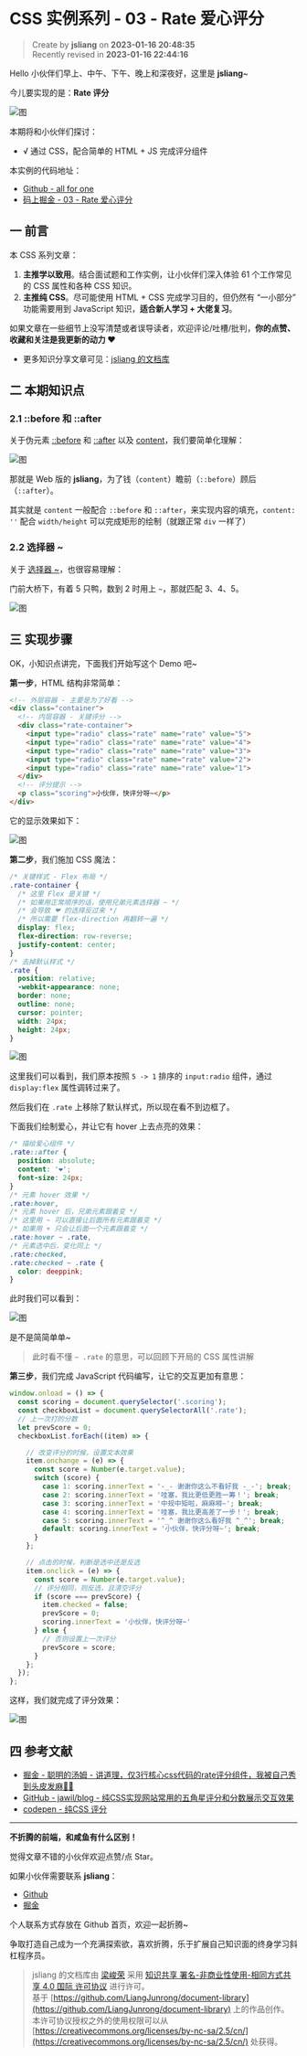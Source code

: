 CSS 实例系列 - 03 - Rate 爱心评分
===

> Create by **jsliang** on **2023-01-16 20:48:35**  
> Recently revised in **2023-01-16 22:44:16**

Hello 小伙伴们早上、中午、下午、晚上和深夜好，这里是 **jsliang**~

今儿要实现的是：**Rate 评分**

![图](./img/03-01.gif)

本期将和小伙伴们探讨：

* √ 通过 CSS，配合简单的 HTML + JS 完成评分组件

本实例的代码地址：

* [Github - all for one](https://github.com/LiangJunrong/all-for-one/tree/master/038-CSS%20系列)
* [码上掘金 - 03 - Rate 爱心评分](https://code.juejin.cn/pen/7189251131267088441)

## 一 前言

本 CSS 系列文章：

1. **主推学以致用**。结合面试题和工作实例，让小伙伴们深入体验 61 个工作常见的 CSS 属性和各种 CSS 知识。
2. **主推纯 CSS**。尽可能使用 HTML + CSS 完成学习目的，但仍然有 “一小部分” 功能需要用到 JavaScript 知识，**适合新人学习 + 大佬复习**。

如果文章在一些细节上没写清楚或者误导读者，欢迎评论/吐槽/批判，**你的点赞、收藏和关注是我更新的动力 ❤**

* 更多知识分享文章可见：[jsliang 的文档库](https://github.com/LiangJunrong/document-library)

## 二 本期知识点

### 2.1 ::before 和 ::after

关于伪元素 [::before](https://developer.mozilla.org/zh-CN/docs/Web/CSS/::before) 和 [::after](https://developer.mozilla.org/zh-CN/docs/Web/CSS/::after) 以及 [content](https://developer.mozilla.org/zh-CN/docs/Web/CSS/content)，我们要简单化理解：

![图](./img/03-02.png)

那就是 Web 版的 **jsliang**，为了钱（`content`）瞻前（`::before`）顾后（`::after`）。

其实就是 `content` 一般配合 `::before` 和 `::after`，来实现内容的填充，`content: ''` 配合 `width/height` 可以完成矩形的绘制（就跟正常 `div` 一样了）

### 2.2 选择器 ~

关于 [选择器 ~](https://developer.mozilla.org/zh-CN/docs/Web/CSS/CSS_Selectors)，也很容易理解：

门前大桥下，有着 5 只鸭，数到 2 时用上 `~`，那就匹配 3、4、5。

![图](./img/03-03.png)

## 三 实现步骤

OK，小知识点讲完，下面我们开始写这个 Demo 吧~

**第一步**，HTML 结构非常简单：

```html
<!-- 外层容器 - 主要是为了好看 -->
<div class="container">
  <!-- 内层容器 - 关键评分 -->
  <div class="rate-container">
    <input type="radio" class="rate" name="rate" value="5">
    <input type="radio" class="rate" name="rate" value="4">
    <input type="radio" class="rate" name="rate" value="3">
    <input type="radio" class="rate" name="rate" value="2">
    <input type="radio" class="rate" name="rate" value="1">
  </div>
  <!-- 评分提示 -->
  <p class="scoring">小伙伴，快评分呀~</p>
</div>
```

它的显示效果如下：

![图](./img/03-04.png)

**第二步**，我们施加 CSS 魔法：

```css
/* 关键样式 - Flex 布局 */
.rate-container {
  /* 这里 Flex 是关键 */
  /* 如果用正常顺序的话，使用兄弟元素选择器 ~ */
  /* 会导致 ❤ 的选择反过来 */
  /* 所以需要 flex-direction 再翻转一遍 */
  display: flex;
  flex-direction: row-reverse;
  justify-content: center;
}
/* 去掉默认样式 */
.rate {
  position: relative;
  -webkit-appearance: none;
  border: none;
  outline: none;
  cursor: pointer;
  width: 24px;
  height: 24px;
}
```

![图](./img/03-05.png)

这里我们可以看到，我们原本按照 `5 -> 1` 排序的 `input:radio` 组件，通过 `display:flex` 属性调转过来了。

然后我们在 `.rate` 上移除了默认样式，所以现在看不到边框了。

下面我们绘制爱心，并让它有 hover 上去点亮的效果：

```css
/* 描绘爱心组件 */
.rate::after {
  position: absolute;
  content: '❤';
  font-size: 24px;
}
/* 元素 hover 效果 */
.rate:hover,
/* 元素 hover 后，兄弟元素跟着变 */
/* 这里用 ~ 可以直接让后面所有元素跟着变 */
/* 如果用 + 只会让后面一个元素跟着变 */
.rate:hover ~ .rate,
/* 元素选中后，变化同上 */
.rate:checked,
.rate:checked ~ .rate {
  color: deeppink;
}
```

此时我们可以看到：

![图](./img/03-06.gif)

是不是简简单单~

> 此时看不懂 `~ .rate` 的意思，可以回顾下开局的 CSS 属性讲解

**第三步**，我们完成 JavaScript 代码编写，让它的交互更加有意思：

```js
window.onload = () => {
  const scoring = document.querySelector('.scoring');
  const checkboxList = document.querySelectorAll('.rate');
  // 上一次打的分数
  let prevScore = 0;
  checkboxList.forEach((item) => {

    // 改变评分的时候，设置文本效果
    item.onchange = (e) => {
      const score = Number(e.target.value);
      switch (score) {
        case 1: scoring.innerText = '-_- 谢谢你这么不看好我 -_-'; break;
        case 2: scoring.innerText = '哇塞，我比更低更胜一筹！'; break;
        case 3: scoring.innerText = '中规中矩啦，麻麻嘚~'; break;
        case 4: scoring.innerText = '哇塞，我比更高差了一步！'; break;
        case 5: scoring.innerText = '^_^ 谢谢你这么看好我 ^_^'; break;
        default: scoring.innerText = '小伙伴，快评分呀~'; break;
      }
    };

    // 点击的时候，判断是选中还是反选
    item.onclick = (e) => {
      const score = Number(e.target.value);
      // 评分相同，则反选，且清空评分
      if (score === prevScore) {
        item.checked = false;
        prevScore = 0;
        scoring.innerText = '小伙伴，快评分呀~'
      } else {
        // 否则设置上一次评分
        prevScore = score;
      }
    };
  });
};
```

这样，我们就完成了评分效果：

![图](./img/03-01.gif)

## 四 参考文献

* [掘金 - 聪明的汤姆 - 讲道理，仅3行核心css代码的rate评分组件，我被自己秀到头皮发麻🙆‍♂️](https://juejin.cn/post/6844903919106129934)
* [GitHub - jawil/blog - 纯CSS实现网站常用的五角星评分和分数展示交互效果](https://github.com/jawil/blog/issues/8)
* [codepen - 纯CSS 评分](https://codepen.io/main2018/pen/oNgYgXv)

---

**不折腾的前端，和咸鱼有什么区别！**

觉得文章不错的小伙伴欢迎点赞/点 Star。

如果小伙伴需要联系 **jsliang**：

* [Github](https://github.com/LiangJunrong/document-library)
* [掘金](https://juejin.im/user/3403743728515246)

个人联系方式存放在 Github 首页，欢迎一起折腾~

争取打造自己成为一个充满探索欲，喜欢折腾，乐于扩展自己知识面的终身学习斜杠程序员。

> jsliang 的文档库由 [梁峻荣](https://github.com/LiangJunrong) 采用 [知识共享 署名-非商业性使用-相同方式共享 4.0 国际 许可协议](http://creativecommons.org/licenses/by-nc-sa/4.0/) 进行许可。<br/>基于 [https://github.com/LiangJunrong/document-library](https://github.com/LiangJunrong/document-library) 上的作品创作。<br/>本许可协议授权之外的使用权限可以从 [https://creativecommons.org/licenses/by-nc-sa/2.5/cn/](https://creativecommons.org/licenses/by-nc-sa/2.5/cn/) 处获得。

